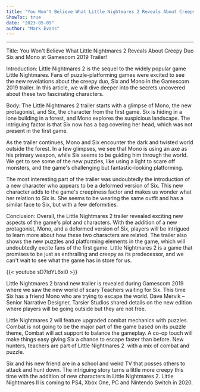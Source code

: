 ```yaml
---
title: "You Won't Believe What Little Nightmares 2 Reveals About Creepy Duo Six and Mono at Gamescom 2019 Trailer!"
ShowToc: true 
date: "2023-05-09"
author: "Mark Evans"
---
```

*****
Title: You Won't Believe What Little Nightmares 2 Reveals About Creepy Duo Six and Mono at Gamescom 2019 Trailer!

Introduction:
Little Nightmares 2 is the sequel to the widely popular game Little Nightmares. Fans of puzzle-platforming games were excited to see the new revelations about the creepy duo, Six and Mono in the Gamescom 2019 trailer. In this article, we will dive deeper into the secrets uncovered about these two fascinating characters.

Body:
The Little Nightmares 2 trailer starts with a glimpse of Mono, the new protagonist, and Six, the character from the first game. Six is hiding in a lone building in a forest, and Mono explores the suspicious landscape. The intriguing factor is that Six now has a bag covering her head, which was not present in the first game.

As the trailer continues, Mono and Six encounter the dark and twisted world outside the forest. In a few glimpses, we see that Mono is using an axe as his primary weapon, while Six seems to be guiding him through the world. We get to see some of the new puzzles, like using a light to scare off monsters, and the game's challenging but fantastic-looking platforming.

The most interesting part of the trailer was undoubtedly the introduction of a new character who appears to be a deformed version of Six. This new character adds to the game's creepiness factor and makes us wonder what her relation to Six is. She seems to be wearing the same outfit and has a similar face to Six, but with a few deformities.

Conclusion:
Overall, the Little Nightmares 2 trailer revealed exciting new aspects of the game's plot and characters. With the addition of a new protagonist, Mono, and a deformed version of Six, players will be intrigued to learn more about how these two characters are related. The trailer also shows the new puzzles and platforming elements in the game, which will undoubtedly excite fans of the first game. Little Nightmares 2 is a game that promises to be just as enthralling and creepy as its predecessor, and we can't wait to see what the game has in store for us.

{{< youtube sD7ldYL6xi0 >}} 



Little Nightmares 2 brand new trailer is revealed during Gamescom 2019 where we saw the new world of scary Teachers waiting for Six. This time Six has a friend Mono who are trying to escape the world. Dave Mervik – Senior Narrative Designer, Tarsier Studios shared details on the new edition where players will be going outside but they are not free.
 

 
Little Nightmares 2 will feature upgraded combat mechanics with puzzles. Combat is not going to be the major part of the game based on its puzzle theme, Combat will act support to balance the gameplay. A co-op touch will make things easy giving Six a chance to escape faster than before. New hunters, teachers are part of Little Nightmares 2  with a mix of combat and puzzle.
 
Six and his new friend are in a school and weird TV that posses others to attack and hunt down. The intriguing story turns a little more creepy this time with the addition of new characters in Little Nightmares 2. Little Nightmares II is coming to PS4, Xbox One, PC and Nintendo Switch in 2020.



